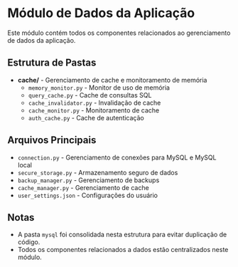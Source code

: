 # Módulo de Dados da Aplicação

Este módulo contém todos os componentes relacionados ao gerenciamento de dados da aplicação.

## Estrutura de Pastas

- **cache/** - Gerenciamento de cache e monitoramento de memória
  - `memory_monitor.py` - Monitor de uso de memória
  - `query_cache.py` - Cache de consultas SQL
  - `cache_invalidator.py` - Invalidação de cache
  - `cache_monitor.py` - Monitoramento de cache
  - `auth_cache.py` - Cache de autenticação

## Arquivos Principais

- `connection.py` - Gerenciamento de conexões para MySQL e MySQL local
- `secure_storage.py` - Armazenamento seguro de dados
- `backup_manager.py` - Gerenciamento de backups
- `cache_manager.py` - Gerenciamento de cache
- `user_settings.json` - Configurações do usuário

## Notas

- A pasta `mysql` foi consolidada nesta estrutura para evitar duplicação de código.
- Todos os componentes relacionados a dados estão centralizados neste módulo. 
